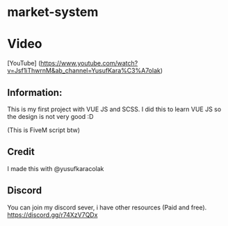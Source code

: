 # market-system
 
# Video
[YouTube] (https://www.youtube.com/watch?v=Jsf1iThwrnM&ab_channel=YusufKara%C3%A7olak)

## Information:
This is my first project with VUE JS and SCSS. I did this to learn VUE JS so the design is not very good :D

(This is FiveM script btw)

## Credit
I made this with @yusufkaracolak

## Discord
You can join my discord sever, i have other resources (Paid and free).
https://discord.gg/r74XzV7QDx
